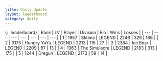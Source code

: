 ```yaml
---
title: Daily Update
layout: leaderboard
category: daily
---
```


{: .leaderboard}
| Rank | LV | Player | Division | Elo | Wins | Losses |
| --- | --- | --- | --- | --- | --- | --- |
| <span data-change="0">1</span> | 1957 | <span title="ID: 353063">Sktima</span> | LEGEND | <span data-change="0">2246</span> | <span data-change="0">326</span> | <span data-change="0">166</span> |
| <span data-change="0">2</span> | 3175 | <span title="ID: 164871">Hungry YuYu</span> | LEGEND | <span data-change="5">2213</span> | <span data-change="6">115</span> | <span data-change="2">27</span> |
| <span data-change="0">3</span> | 2384 | <span title="ID: 417840">Ice Bear</span> | LEGEND | <span data-change="36">2209</span> | <span data-change="15">87</span> | <span data-change="3">13</span> |
| <span data-change="4">4</span> | 1363 | <span title="ID: 366840">The Simulacra</span> | LEGEND | <span data-change="33">2183</span> | <span data-change="5">313</span> | <span data-change="0">175</span> |
| <span data-change="-1">5</span> | 1244 | <span title="ID: 337810">Dregun</span> | LEGEND | <span data-change="0">2173</span> | <span data-change="0">59</span> | <span data-change="0">14</span> |